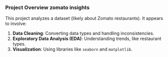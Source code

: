 ### Project Overview zomato insights
This project analyzes a dataset (likely about Zomato restaurants). It appears to involve:
1. **Data Cleaning**: Converting data types and handling inconsistencies.
2. **Exploratory Data Analysis (EDA)**: Understanding trends, like restaurant types.
3. **Visualization**: Using libraries like `seaborn` and `matplotlib`.

